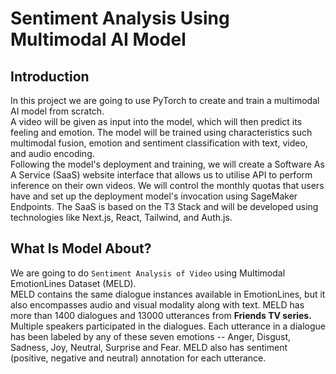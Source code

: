 # Sentiment Analysis Using Multimodal AI Model

## Introduction

In this project we are going to use PyTorch to create and train a multimodal AI model from scratch.<br>
A video will be given as input into the model, which will then predict its feeling and emotion. The model will be trained using characteristics such multimodal fusion, emotion and sentiment classification with text, video, and audio encoding. <br>Following the model's deployment and training, we will create a Software As A Service (SaaS) website interface that allows us to utilise API to perform inference on their own videos. We will control the monthly quotas that users have and set up the deployment model's invocation using SageMaker Endpoints. The SaaS is based on the T3 Stack and will be developed using technologies like Next.js, React, Tailwind, and Auth.js.

## What Is Model About?

We are going to do `Sentiment Analysis of Video` using Multimodal EmotionLines Dataset (MELD). <br>
MELD contains the same dialogue instances available in EmotionLines, but it also encompasses audio and visual modality along with text. MELD has more than 1400 dialogues and 13000 utterances from <b>Friends TV series.</b><br>
Multiple speakers participated in the dialogues. Each utterance in a dialogue has been labeled by any of these seven emotions -- Anger, Disgust, Sadness, Joy, Neutral, Surprise and Fear. MELD also has sentiment (positive, negative and neutral) annotation for each utterance.
